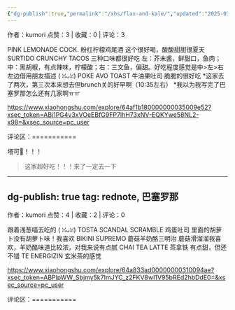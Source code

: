 ```yaml
---
{"dg-publish":true,"permalink":"/xhs/flax-and-kale/","updated":"2025-03-17T22:08:57.694+08:00"}
---
```


作者：kumori
点赞：3   |   收藏：0   |   评论：3

PINK LEMONADE COCK. 粉红柠檬鸡尾酒 这个很好喝，酸酸甜甜很夏天
SURTIDO CRUNCHY TACOS 三种口味都很好吃 左：芥末酱，鲜甜口，鱼肉；中：黑胡椒，有点辣味，柠檬酸；右：三文鱼，偏甜。好吃程度感觉是中>左>右 左边借用朋友描述 ( ꈍᴗꈍ)
POKE AVO TOAST 牛油果吐司 脆脆的很好吃
*这家去了两次，第三次本来想去但brunch关的好早啊（10:35左右）
*我以为我写完了巴塞罗那怎么还有几家啊ㅠㅠ

https://www.xiaohongshu.com/explore/64af1b180000000035009e52?xsec_token=ABj1PG4v3xVOeEBfG9FP7lhH73xNV-EQKYwe58NL2-x98=&xsec_source=pc_user

评论区：===========

塔可🌮️！！！

> 这家超好吃！！！来了一定去一下
---
dg-publish: true
tag: rednote, 巴塞罗那
---
作者：kumori
点赞：4   |   收藏：2   |   评论：0

跟着浅葱喵去吃的 ( ꈍᴗꈍ)
TOSTA SCANDAL SCRAMBLE 鸡蛋吐司 里面的胡萝卜没有胡萝卜味！我喜欢
BIKINI SUPREMO 蘑菇羊奶酪三明治 蘑菇滑溜溜我喜欢，羊奶酪味道比较浓，对我来说有点腻
CHAI TEA LATTE 茶拿铁 有点甜，但还不错
TE ENERGIZIN 玄米茶的感觉

https://www.xiaohongshu.com/explore/64a833ad00000000310094ae?xsec_token=ABPlpWW_Sbjmy5k7ImJYC_z2FKV8wI1V95bREd2hbDdE0=&xsec_source=pc_user

评论区：===========


